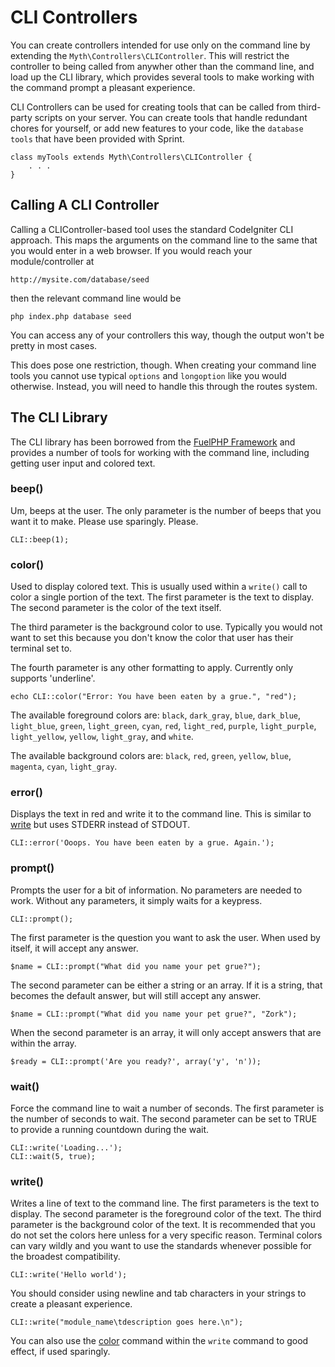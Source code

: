 # CLI Controllers
You can create controllers intended for use only on the command line by extending the `Myth\Controllers\CLIController`. This will restrict the controller to being called from anywher other than the command line, and load up the CLI library, which provides several tools to make working with the command prompt a pleasant experience. 

CLI Controllers can be used for creating tools that can be called from third-party scripts on your server. You can create tools that handle redundant chores for yourself, or add new features to your code, like the `database tools` that have been provided with Sprint. 

	class myTools extends Myth\Controllers\CLIController {
		. . .
	}

## Calling A CLI Controller
Calling a CLIController-based tool uses the standard CodeIgniter CLI approach. This maps the arguments on the command line to the same that you would enter in a web browser. If you would reach your module/controller at 

	http://mysite.com/database/seed
	
then the relevant command line would be 

	php index.php database seed
	
You can access any of your controllers this way, though the output won't be pretty in most cases. 

This does pose one restriction, though. When creating your command line tools you cannot use typical `options` and `longoption` like you would otherwise. Instead, you will need to handle this through the routes system.

## The CLI Library
The CLI library has been borrowed from the [FuelPHP Framework](http://fuelphp.com/) and provides a number of tools for working with the command line, including getting user input and colored text.

### beep()
Um, beeps at the user. The only parameter is the number of beeps that you want it to make. Please use sparingly. Please. 

	CLI::beep(1);

### color()
Used to display colored text. This is usually used within a `write()` call to color a single portion of the text. The first parameter is the text to display. The second parameter is the color of the text itself. 

The third parameter is the background color to use. Typically you would not want to set this because you don't know the color that user has their terminal set to.

The fourth parameter is any other formatting to apply. Currently only supports 'underline'.

	echo CLI::color("Error: You have been eaten by a grue.", "red");
	
The available foreground colors are: `black`, `dark_gray`, `blue`, `dark_blue`, `light_blue`, `green`, `light_green`, `cyan`, `red`, `light_red`, `purple`, `light_purple`, `light_yellow`, `yellow`, `light_gray`, and `white`.
	
The available background colors are: `black`, `red`, `green`, `yellow`, `blue`, `magenta`, `cyan`, 	`light_gray`.
	
### error()
Displays the text in red and write it to the command line. This is similar to [write](#write) but uses STDERR instead of STDOUT.

	CLI::error('Ooops. You have been eaten by a grue. Again.');

### prompt()
Prompts the user for a bit of information. No parameters are needed to work. Without any parameters, it simply waits for a keypress.

	CLI::prompt();

 The first parameter is the question you want to ask the user. When used by itself, it will accept any answer.
 
	$name = CLI::prompt("What did you name your pet grue?");

The second parameter can be either a string or an array. If it is a string, that becomes the default answer, but will still accept any answer.

	$name = CLI::prompt("What did you name your pet grue?", "Zork");

When the second parameter is an array, it will only accept answers that are within the array.

	$ready = CLI::prompt('Are you ready?', array('y', 'n'));

### wait()
Force the command line to wait a number of seconds. The first parameter is the number of seconds to wait. The second parameter can be set to TRUE to provide a running countdown during the wait. 

	CLI::write('Loading...');
	CLI::wait(5, true);

### write()
Writes a line of text to the command line. The first parameters is the text to display. The second parameter is the foreground color of the text. The third parameter is the background color of the text. It is recommended that you do not set the colors here unless for a very specific reason. Terminal colors can vary wildly and you want to use the standards whenever possible for the broadest compatibility.

	CLI::write('Hello world');
	
You should consider using newline and tab characters in your strings to create a pleasant experience. 

	CLI::write("module_name\tdescription goes here.\n");

You can also use the [color](#color) command within the `write` command to good effect, if used sparingly.

	

